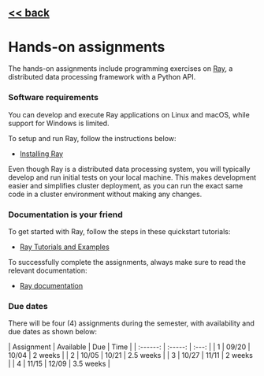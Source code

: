 ## [<< back](./index.html)

# Hands-on assignments

The hands-on assignments include programming exercises on [Ray](https://ray.io), a distributed data processing framework with a Python API.

### Software requirements
You can develop and execute Ray applications on Linux and macOS, while support for Windows is limited. 

To setup and run Ray, follow the instructions below:
- [Installing Ray](https://docs.ray.io/en/latest/installation.html)

Even though Ray is a distributed data processing system, you will typically develop and run initial tests on your local machine. This makes development easier and simplifies cluster deployment, as you can run the exact same code in a cluster environment without making any changes.

### Documentation is your friend
To get started with Ray, follow the steps in these quickstart tutorials:
- [Ray Tutorials and Examples](https://docs.ray.io/en/latest/auto_examples/overview.html)

To successfully complete the assignments, always make sure to read the relevant documentation:
- [Ray documentation](https://docs.ray.io/en/latest/)

### Due dates
There will be four (4) assignments during the semester, with availability and due dates as shown below:

| Assignment | Available | Due | Time |
| :------: | :-----: | :---: | 
| 1 | 09/20 | 10/04 | 2 weeks |
| 2 | 10/05 | 10/21 | 2.5 weeks |
| 3 | 10/27 | 11/11 | 2 weeks |
| 4 | 11/15 | 12/09 | 3.5 weeks |
